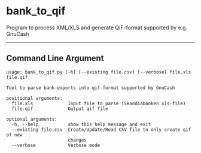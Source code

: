 # bank_to_qif

Program to process XML/XLS and generate QIF-format supported by e.g. GnuCash

---------------------
Command Line Argument
---------------------

```
usage: bank_to_qif.py [-h] [--existing file.csv] [--verbose] file.xls file.qif

Tool to parse bank-exports into qif-format supported by GnuCash

positional arguments:
  file.xls             Input file to parse (Skandiabanken xls-file)
  file.qif             Output qif file

optional arguments:
  -h, --help           show this help message and exit
  --existing file.csv  Create/Update/Read CSV file to only create qif of new
                       changes
  --verbose            Verbose mode
```
